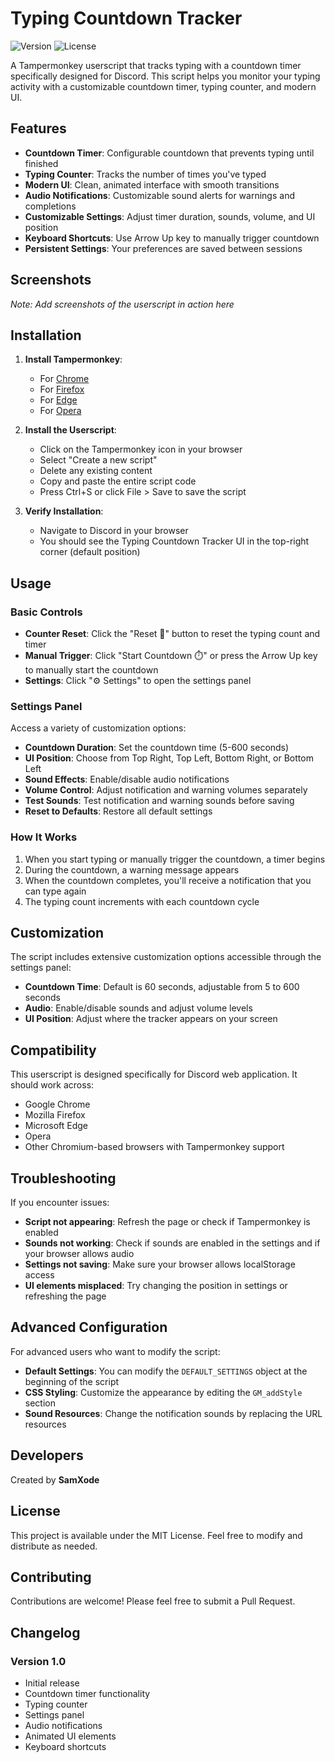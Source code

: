 # <SamXode/> Typing Countdown Tracker

![Version](https://img.shields.io/badge/version-1.0-blue.svg)
![License](https://img.shields.io/badge/license-MIT-green.svg)

A Tampermonkey userscript that tracks typing with a countdown timer specifically designed for Discord. This script helps you monitor your typing activity with a customizable countdown timer, typing counter, and modern UI.

## Features

- **Countdown Timer**: Configurable countdown that prevents typing until finished
- **Typing Counter**: Tracks the number of times you've typed
- **Modern UI**: Clean, animated interface with smooth transitions
- **Audio Notifications**: Customizable sound alerts for warnings and completions
- **Customizable Settings**: Adjust timer duration, sounds, volume, and UI position
- **Keyboard Shortcuts**: Use Arrow Up key to manually trigger countdown
- **Persistent Settings**: Your preferences are saved between sessions

## Screenshots

*Note: Add screenshots of the userscript in action here*

## Installation

1. **Install Tampermonkey**:
   - For [Chrome](https://chrome.google.com/webstore/detail/tampermonkey/dhdgffkkebhmkfjojejmpbldmpobfkfo)
   - For [Firefox](https://addons.mozilla.org/en-US/firefox/addon/tampermonkey/)
   - For [Edge](https://microsoftedge.microsoft.com/addons/detail/tampermonkey/iikmkjmpaadaobahmlepeloendndfphd)
   - For [Opera](https://addons.opera.com/en/extensions/details/tampermonkey-beta/)

2. **Install the Userscript**:
   - Click on the Tampermonkey icon in your browser
   - Select "Create a new script"
   - Delete any existing content
   - Copy and paste the entire script code
   - Press Ctrl+S or click File > Save to save the script

3. **Verify Installation**:
   - Navigate to Discord in your browser
   - You should see the Typing Countdown Tracker UI in the top-right corner (default position)

## Usage

### Basic Controls

- **Counter Reset**: Click the "Reset 🔄" button to reset the typing count and timer
- **Manual Trigger**: Click "Start Countdown ⏱️" or press the Arrow Up key to manually start the countdown
- **Settings**: Click "⚙️ Settings" to open the settings panel

### Settings Panel

Access a variety of customization options:

- **Countdown Duration**: Set the countdown time (5-600 seconds)
- **UI Position**: Choose from Top Right, Top Left, Bottom Right, or Bottom Left
- **Sound Effects**: Enable/disable audio notifications
- **Volume Control**: Adjust notification and warning volumes separately
- **Test Sounds**: Test notification and warning sounds before saving
- **Reset to Defaults**: Restore all default settings

### How It Works

1. When you start typing or manually trigger the countdown, a timer begins
2. During the countdown, a warning message appears
3. When the countdown completes, you'll receive a notification that you can type again
4. The typing count increments with each countdown cycle

## Customization

The script includes extensive customization options accessible through the settings panel:

- **Countdown Time**: Default is 60 seconds, adjustable from 5 to 600 seconds
- **Audio**: Enable/disable sounds and adjust volume levels
- **UI Position**: Adjust where the tracker appears on your screen

## Compatibility

This userscript is designed specifically for Discord web application. It should work across:

- Google Chrome
- Mozilla Firefox
- Microsoft Edge
- Opera
- Other Chromium-based browsers with Tampermonkey support

## Troubleshooting

If you encounter issues:

- **Script not appearing**: Refresh the page or check if Tampermonkey is enabled
- **Sounds not working**: Check if sounds are enabled in the settings and if your browser allows audio
- **Settings not saving**: Make sure your browser allows localStorage access
- **UI elements misplaced**: Try changing the position in settings or refreshing the page

## Advanced Configuration

For advanced users who want to modify the script:

- **Default Settings**: You can modify the `DEFAULT_SETTINGS` object at the beginning of the script
- **CSS Styling**: Customize the appearance by editing the `GM_addStyle` section
- **Sound Resources**: Change the notification sounds by replacing the URL resources

## Developers

Created by **SamXode**

## License

This project is available under the MIT License. Feel free to modify and distribute as needed.

## Contributing

Contributions are welcome! Please feel free to submit a Pull Request.

## Changelog

### Version 1.0
- Initial release
- Countdown timer functionality
- Typing counter
- Settings panel
- Audio notifications
- Animated UI elements
- Keyboard shortcuts
